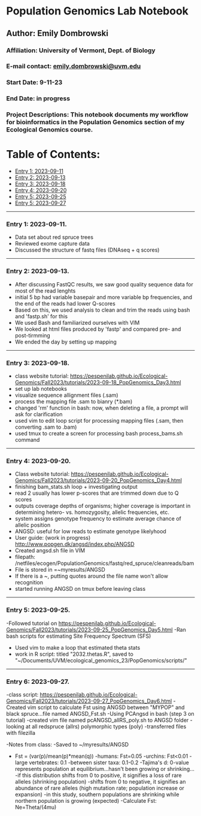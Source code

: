 # Population Genomics Lab Notebook

## Author: Emily Dombrowski
### Affiliation: University of Vermont, Dept. of Biology
### E-mail contact: emily.dombrowski@uvm.edu


### Start Date: 9-11-23
### End Date: in progress
### Project Descriptions: This notebook documents my workflow for bioinformatics in the Population Genomics section of my Ecological Genomics course.





# Table of Contents:   
* [Entry 1: 2023-09-11](#id-section1)
* [Entry 2: 2023-09-13](#id-section2)
* [Entry 3: 2023-09-18](#id-section3)
* [Entry 4: 2023-09-20](#id-section4)
* [Entry 5: 2023-09-25](#id-section5)
* [Entry 5: 2023-09-27](#id-section6)


------    
<div id='id-section1'/>   


### Entry 1: 2023-09-11.

- Data set about red spruce trees 
- Reviewed exome capture data
- Discussed the structure of fastq files (DNAseq + q scores)




------    
<div id='id-section2'/>   


### Entry 2: 2023-09-13.  

- After discussing FastQC results, we saw good quality sequence data for most of the read lenghts
- initial 5 bp had variable basepair and more variable bp frequencies, and the end of the reads had lower Q-scores
- Based on this, we used analysis to clean and trim the reads using  bash and 'fastp.sh' for this
- We used Bash and familiarized ourselves with VIM
- We looked at html files produced by 'fastp' and compared pre- and post-tirmming
- We ended the day by setting up mapping 


------    
<div id='id-section3'/>   


### Entry 3: 2023-09-18.

- class website tutorial: https://pespenilab.github.io/Ecological-Genomics/Fall2023/tutorials/2023-09-18_PopGenomics_Day3.html
- set up lab notebooks
- visualize sequence allignment files (.sam)
- process the mapping file .sam to bianry (*.bam)
- changed 'rm' function in bash: now, when deleting a file, a prompt will ask for clarification
- used vim to edit loop script for processing mapping files (.sam, then converting .sam to .bam)
- used tmux to create a screen for processing bash process_bams.sh command


------    
<div id='id-section4'/>   


### Entry 4: 2023-09-20.

- Class website tutorial:
https://pespenilab.github.io/Ecological-Genomics/Fall2023/tutorials/2023-09-20_PopGenomics_Day4.html
- finishing bam_stats.sh loop + investigating output
- read 2 usually has lower p-scores that are trimmed down due to Q scores
- outputs coverage depths of organisms; higher coverage is important in determining hetero- vs. homozygosity, allelic frequencies, etc.
- system assigns genotype frequency to estimate average chance of allelic position 
- ANGSD: useful for low reads to estimate genotype likelyhood
- User guide: (work in progress)
http://www.popgen.dk/angsd/index.php/ANGSD
- Created angsd.sh file in VIM
- filepath: /netfiles/ecogen/PopulationGenomics/fastq/red_spruce/cleanreads/bam
- File is stored in =~myresults/ANGSD
- If there is a ~, putting quotes around the file name won't allow recognition
- started running ANGSD on tmux before leaving class

------    
<div id='id-section5'/>   


### Entry 5: 2023-09-25.

-Followed tutorial on https://pespenilab.github.io/Ecological-Genomics/Fall2023/tutorials/2023-09-25_PopGenomics_Day5.html
-Ran bash scripts for estimating Site Frequency Spectrum (SFS)
- Used vim to make a loop that estimated theta stats
- work in R script: titled "2032.thetas.R", saved to "~/Documents/UVM/ecological_genomics_23/PopGenomics/scripts/"

------    
<div id='id-section6'/>   


### Entry 6: 2023-09-27.
-class script: https://pespenilab.github.io/Ecological-Genomics/Fall2023/tutorials/2023-09-27_PopGenomics_Day6.html
-Created vim script to calculate Fst using ANGSD between "MYPOP" and black spruce...file named ANGSD_Fst.sh
-Using PCAngsd in bash (step 3 on tutorial)
  -created vim file named pcANGSD_allRS_poly.sh to ANGSD folder
  -looking at all redspruce (allrs) polymorphic types (poly)
-transferred files with filezilla
  
-Notes from class:
-Saved to ~/myresults/ANGSD
- Fst = (var(p)/mean(p)*mean(q))
  -humans: Fst=0.05
  -urchins: Fst<0.01
  -large vertebrates: 0.1
  -between sister taxa: 0.1-0.2
-Tajima's d: 0-value represents population at equilibrium...hasn't been growing or shrinking...
  -if this distribution shifts from 0 to positive, it signifies a loss of rare alleles (shrinking population)
  -shifts from 0 to negative, it signifies an abundance of rare alleles (high mutation rate; population increase or expansion)
  -in this study, southern populations are shrinking while northern population is growing (expected)
-Calculate Fst: Ne=Theta/(4mu)
